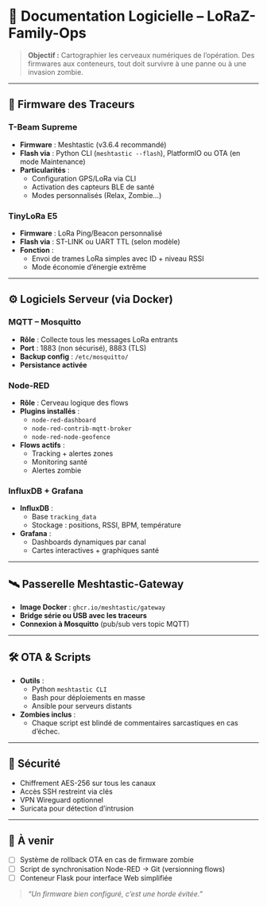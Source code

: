 
# 🧬 Documentation Logicielle – LoRaZ-Family-Ops

> **Objectif :** Cartographier les cerveaux numériques de l’opération. Des firmwares aux conteneurs, tout doit survivre à une panne ou à une invasion zombie.

---

## 📲 Firmware des Traceurs

### T-Beam Supreme

- **Firmware** : Meshtastic (v3.6.4 recommandé)
- **Flash via** : Python CLI (`meshtastic --flash`), PlatformIO ou OTA (en mode Maintenance)
- **Particularités** :
  - Configuration GPS/LoRa via CLI
  - Activation des capteurs BLE de santé
  - Modes personnalisés (Relax, Zombie…)

### TinyLoRa E5

- **Firmware** : LoRa Ping/Beacon personnalisé
- **Flash via** : ST-LINK ou UART TTL (selon modèle)
- **Fonction** :
  - Envoi de trames LoRa simples avec ID + niveau RSSI
  - Mode économie d’énergie extrême

---

## ⚙️ Logiciels Serveur (via Docker)

### MQTT – Mosquitto

- **Rôle** : Collecte tous les messages LoRa entrants
- **Port** : 1883 (non sécurisé), 8883 (TLS)
- **Backup config** : `/etc/mosquitto/`
- **Persistance activée**

### Node-RED

- **Rôle** : Cerveau logique des flows
- **Plugins installés** :
  - `node-red-dashboard`
  - `node-red-contrib-mqtt-broker`
  - `node-red-node-geofence`
- **Flows actifs** :
  - Tracking + alertes zones
  - Monitoring santé
  - Alertes zombie

### InfluxDB + Grafana

- **InfluxDB** :
  - Base `tracking_data`
  - Stockage : positions, RSSI, BPM, température
- **Grafana** :
  - Dashboards dynamiques par canal
  - Cartes interactives + graphiques santé

---

## 🛰️ Passerelle Meshtastic-Gateway

- **Image Docker** : `ghcr.io/meshtastic/gateway`
- **Bridge série ou USB avec les traceurs**
- **Connexion à Mosquitto** (pub/sub vers topic MQTT)

---

## 🛠️ OTA & Scripts

- **Outils** :
  - Python `meshtastic CLI`
  - Bash pour déploiements en masse
  - Ansible pour serveurs distants
- **Zombies inclus** :
  - Chaque script est blindé de commentaires sarcastiques en cas d’échec.

---

## 🔐 Sécurité

- Chiffrement AES-256 sur tous les canaux
- Accès SSH restreint via clés
- VPN Wireguard optionnel
- Suricata pour détection d’intrusion

---

## 📌 À venir

- [ ] Système de rollback OTA en cas de firmware zombie
- [ ] Script de synchronisation Node-RED → Git (versionning flows)
- [ ] Conteneur Flask pour interface Web simplifiée

> *“Un firmware bien configuré, c’est une horde évitée.”*
